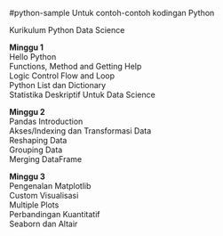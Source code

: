 #python-sample
Untuk contoh-contoh kodingan Python <br /> 

Kurikulum Python Data Science <br /> 

**Minggu 1** <br /> 
Hello Python <br /> 
Functions, Method and Getting Help <br /> 
Logic Control Flow and Loop <br /> 
Python List dan Dictionary <br /> 
Statistika Deskriptif Untuk Data Science <br /> 

**Minggu 2** <br /> 
Pandas Introduction <br /> 
Akses/Indexing dan Transformasi Data <br /> 
Reshaping Data <br /> 
Grouping Data <br /> 
Merging DataFrame <br /> 

**Minggu 3** <br /> 
Pengenalan Matplotlib <br /> 
Custom Visualisasi <br /> 
Multiple Plots <br /> 
Perbandingan Kuantitatif <br /> 
Seaborn dan Altair <br /> 
